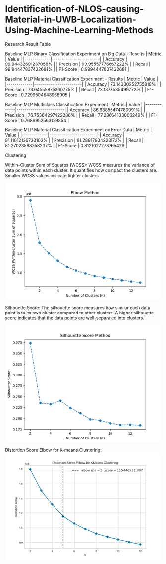 # Identification-of-NLOS-causing-Material-in-UWB-Localization-Using-Machine-Learning-Methods

Research Result Table


Baseline MLP Binary Classification Experiment on Big Data - Results
| Metric      | Value                  |
|-------------|------------------------|
| Accuracy    | 99.94432691237056%     |
| Precision   | 99.95557776667222%     |
| Recall      | 99.94447837432681%     |
| F1-Score    | 0.9994447837432681    |


Baseline MLP Material Classification Experiment - Results
| Metric      | Value                  |
|-------------|------------------------|
| Accuracy    | 73.14330252755818%     |
| Precision   | 73.04555975360775%     |
| Recall      | 73.1378535499772%      |
| F1-Score    | 0.7299504648938905    |


Baseline MLP Multiclass Classification Experiment
| Metric      | Value                  |
|-------------|------------------------|
| Accuracy    | 86.68856474780091%     |
| Precision   | 76.75364297422286%     |
| Recall      | 77.23664103006249%     |
| F1-Score    | 0.7689952563129354    |


Baseline MLP Material Classification Experiment on Error Data
| Metric      | Value                  |
|-------------|------------------------|
| Accuracy    | 81.11012136733103%     |
| Precision   | 81.28917834223172%     |
| Recall      | 81.27023588258237%     |
| F1-Score    | 0.8121027273765429    |



Clustering

Within-Cluster Sum of Squares (WCSS):
WCSS measures the variance of data points within each cluster. It quantifies how compact the clusters are. Smaller WCSS values indicate tighter clusters

![Within-Cluster Sum of Squares (WCSS)](figures/WCSS.png?raw=true "Within-Cluster Sum of Squares (WCS)")


Silhouette Score:
The silhouette score measures how similar each data point is to its own cluster compared to other clusters. A higher silhouette score indicates that the data points are well-separated into clusters.

![Silhouette Score](figures/silouette_score.png?raw=true "Silhouette Score")


Distortion Score Elbow for K-means Clustering:
![Elbow Distortion](figures/elbow_plot.png?raw=true "Elbow Distortion")



